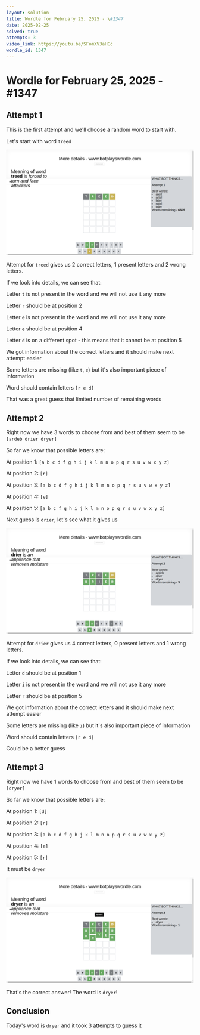 ```yaml
---
layout: solution
title: Wordle for February 25, 2025 - \#1347
date: 2025-02-25
solved: true
attempts: 3
video_link: https://youtu.be/SFomXV3aHCc
wordle_id: 1347
---
```


# Wordle for February 25, 2025 - \#1347

## Attempt 1

This is the first attempt and we'll choose a random word to start with.

Let's start with word `treed`

![Attempt 1](2025-02-25/attempt-1.png)

Attempt for `treed` gives us 2 correct letters, 1 present letters and 2 wrong letters.

If we look into details, we can see that:

Letter `t` is not present in the word and we will not use it any more

Letter `r` should be at position 2

Letter `e` is not present in the word and we will not use it any more

Letter `e` should be at position 4

Letter `d` is on a different spot - this means that it cannot be at position 5

We got information about the correct letters and it should make next attempt easier

Some letters are missing (like `t`, `e`) but it's also important piece of information

Word should contain letters `[r e d]`

That was a great guess that limited number of remaining words



## Attempt 2

Right now we have 3 words to choose from and best of them seem to be `[ardeb drier dryer]`

So far we know that possible letters are:

At position 1: `[a b c d f g h i j k l m n o p q r s u v w x y z]`

At position 2: `[r]`

At position 3: `[a b c d f g h i j k l m n o p q r s u v w x y z]`

At position 4: `[e]`

At position 5: `[a b c f g h i j k l m n o p q r s u v w x y z]`

Next guess is `drier`, let's see what it gives us

![Attempt 2](2025-02-25/attempt-2.png)

Attempt for `drier` gives us 4 correct letters, 0 present letters and 1 wrong letters.

If we look into details, we can see that:

Letter `d` should be at position 1

Letter `i` is not present in the word and we will not use it any more

Letter `r` should be at position 5

We got information about the correct letters and it should make next attempt easier

Some letters are missing (like `i`) but it's also important piece of information

Word should contain letters `[r e d]`

Could be a better guess



## Attempt 3

Right now we have 1 words to choose from and best of them seem to be `[dryer]`

So far we know that possible letters are:

At position 1: `[d]`

At position 2: `[r]`

At position 3: `[a b c d f g h j k l m n o p q r s u v w x y z]`

At position 4: `[e]`

At position 5: `[r]`

It must be `dryer`

![Attempt 3](2025-02-25/attempt-3.png)

That's the correct answer! The word is `dryer`!

## Conclusion

Today's word is `dryer` and it took 3 attempts to guess it


